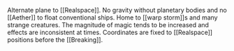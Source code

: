 Alternate plane to [[Realspace]]. No gravity without planetary bodies and no [[Aether]] to float conventional ships. Home to [[warp storm]]s and many strange creatures. The magnitude of magic tends to be increased and effects are inconsistent at times. Coordinates are fixed to [[Realspace]] positions before the [[Breaking]].